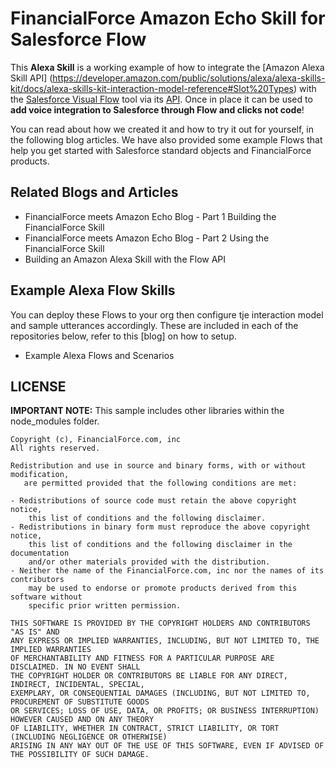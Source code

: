FinancialForce Amazon Echo Skill for Salesforce Flow
==============================

This **Alexa Skill** is a working example of how to integrate the [Amazon Alexa Skill API] (https://developer.amazon.com/public/solutions/alexa/alexa-skills-kit/docs/alexa-skills-kit-interaction-model-reference#Slot%20Types) with the [Salesforce Visual Flow](https://help.salesforce.com/apex/HTViewHelpDoc?id=vpm_admin_flow_overview.htm&language=en_US) tool via its [API](https://developer.salesforce.com/docs/atlas.en-us.salesforce_vpm_guide.meta/salesforce_vpm_guide/vpm_distribute_system_rest.htm). Once in place it can be used to **add voice integration to Salesforce through Flow and clicks not code**! 

You can read about how we created it and how to try it out for yourself, in the following blog articles. We have also provided some example Flows that help you get started with Salesforce standard objects and FinancialForce products.

Related Blogs and Articles
------------------

- FinancialForce meets Amazon Echo Blog - Part 1 Building the FinancialForce Skill
- FinancialForce meets Amazon Echo Blog - Part 2 Using the FinancialForce Skill
- Building an Amazon Alexa Skill with the Flow API

Example Alexa Flow Skills
-------------------------

You can deploy these Flows to your org then configure tje interaction model and sample utterances accordingly. These are included in each of the repositories below, refer to this [blog] on how to setup.

- Example Alexa Flows and Scenarios

LICENSE
---------

**IMPORTANT NOTE:** This sample includes other libraries within the node_modules folder.

```
Copyright (c), FinancialForce.com, inc
All rights reserved.

Redistribution and use in source and binary forms, with or without modification, 
   are permitted provided that the following conditions are met:

- Redistributions of source code must retain the above copyright notice, 
    this list of conditions and the following disclaimer.
- Redistributions in binary form must reproduce the above copyright notice, 
    this list of conditions and the following disclaimer in the documentation 
    and/or other materials provided with the distribution.
- Neither the name of the FinancialForce.com, inc nor the names of its contributors 
    may be used to endorse or promote products derived from this software without 
    specific prior written permission.

THIS SOFTWARE IS PROVIDED BY THE COPYRIGHT HOLDERS AND CONTRIBUTORS "AS IS" AND 
ANY EXPRESS OR IMPLIED WARRANTIES, INCLUDING, BUT NOT LIMITED TO, THE IMPLIED WARRANTIES 
OF MERCHANTABILITY AND FITNESS FOR A PARTICULAR PURPOSE ARE DISCLAIMED. IN NO EVENT SHALL 
THE COPYRIGHT HOLDER OR CONTRIBUTORS BE LIABLE FOR ANY DIRECT, INDIRECT, INCIDENTAL, SPECIAL, 
EXEMPLARY, OR CONSEQUENTIAL DAMAGES (INCLUDING, BUT NOT LIMITED TO, PROCUREMENT OF SUBSTITUTE GOODS
OR SERVICES; LOSS OF USE, DATA, OR PROFITS; OR BUSINESS INTERRUPTION) HOWEVER CAUSED AND ON ANY THEORY
OF LIABILITY, WHETHER IN CONTRACT, STRICT LIABILITY, OR TORT (INCLUDING NEGLIGENCE OR OTHERWISE)
ARISING IN ANY WAY OUT OF THE USE OF THIS SOFTWARE, EVEN IF ADVISED OF THE POSSIBILITY OF SUCH DAMAGE.
```
